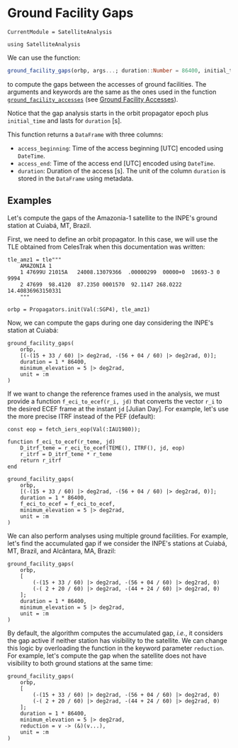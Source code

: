 # Ground Facility Gaps

```@meta
CurrentModule = SatelliteAnalysis
```

```@setup ground_facility_gap
using SatelliteAnalysis
```

We can use the function:

```julia
ground_facility_gaps(orbp, args...; duration::Number = 86400, initial_time::Number = 0, kwargs...) -> DataFrame
```

to compute the gaps between the accesses of ground facilities. The arguments and keywords
are the same as the ones used in the function [`ground_facility_accesses`](@ref) (see
[Ground Facility Accesses](@ref)).

Notice that the gap analysis starts in the orbit propagator epoch plus `initial_time` and
lasts for `duration` [s].

This function returns a `DataFrame` with three columns:

- `access_beginning`: Time of the access beginning [UTC] encoded using `DateTime`.
- `access_end`: Time of the access end [UTC] encoded using `DateTime`.
- `duration`: Duration of the access [s].
  The unit of the column `duration` is stored in the `DataFrame` using metadata.

## Examples

Let's compute the gaps of the Amazonia-1 satellite to the INPE's ground station at Cuiabá,
MT, Brazil.

First, we need to define an orbit propagator. In this case, we will use the TLE obtained
from CelesTrak when this documentation was written:

```@repl ground_facility_gap
tle_amz1 = tle"""
    AMAZONIA 1
    1 47699U 21015A   24008.13079366  .00000299  00000+0  10693-3 0  9994
    2 47699  98.4120  87.2350 0001570  92.1147 268.0222 14.40836963150331
    """

orbp = Propagators.init(Val(:SGP4), tle_amz1)
```

Now, we can compute the gaps during one day considering the INPE's station at Cuiabá:

```@repl ground_facility_gap
ground_facility_gaps(
    orbp,
    [(-(15 + 33 / 60) |> deg2rad, -(56 + 04 / 60) |> deg2rad, 0)];
    duration = 1 * 86400,
    minimum_elevation = 5 |> deg2rad,
    unit = :m
)
```

If we want to change the reference frames used in the analysis, we must provide a function
`f_eci_to_ecef(r_i, jd)` that converts the vector `r_i` to the desired ECEF frame at the
instant `jd` [Julian Day]. For example, let's use the more precise ITRF instead of the PEF
(default):

```@repl ground_facility_gap
const eop = fetch_iers_eop(Val(:IAU1980));

function f_eci_to_ecef(r_teme, jd)
    D_itrf_teme = r_eci_to_ecef(TEME(), ITRF(), jd, eop)
    r_itrf = D_itrf_teme * r_teme
    return r_itrf
end

ground_facility_gaps(
    orbp,
    [(-(15 + 33 / 60) |> deg2rad, -(56 + 04 / 60) |> deg2rad, 0)];
    duration = 1 * 86400,
    f_eci_to_ecef = f_eci_to_ecef,
    minimum_elevation = 5 |> deg2rad,
    unit = :m
)
```

We can also perform analyses using multiple ground facilities. For example, let's find the
accumulated gap if we consider the INPE's stations at Cuiabá, MT, Brazil, and Alcântara, MA,
Brazil:

```@repl ground_facility_gap
ground_facility_gaps(
    orbp,
    [
        (-(15 + 33 / 60) |> deg2rad, -(56 + 04 / 60) |> deg2rad, 0)
        (-( 2 + 20 / 60) |> deg2rad, -(44 + 24 / 60) |> deg2rad, 0)
    ];
    duration = 1 * 86400,
    minimum_elevation = 5 |> deg2rad,
    unit = :m
)
```

By default, the algorithm computes the accumulated gap, _i.e._, it considers the gap active
if neither station has visibility to the satellite. We can change this logic by overloading
the function in the keyword parameter `reduction`. For example, let's compute the gap when
the satellite does not have visibility to both ground stations at the same time:

```@repl ground_facility_gap
ground_facility_gaps(
    orbp,
    [
        (-(15 + 33 / 60) |> deg2rad, -(56 + 04 / 60) |> deg2rad, 0)
        (-( 2 + 20 / 60) |> deg2rad, -(44 + 24 / 60) |> deg2rad, 0)
    ];
    duration = 1 * 86400,
    minimum_elevation = 5 |> deg2rad,
    reduction = v -> (&)(v...),
    unit = :m
)
```
